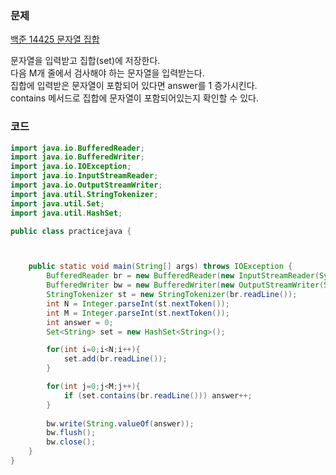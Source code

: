 ### 문제
[백준 14425 문자열 집합](https://www.acmicpc.net/problem/14425)  
  
문자열을 입력받고 집합(set)에 저장한다.  
다음 M개 줄에서 검사해야 하는 문자열을 입력받는다.  
집합에 입력받은 문자열이 포함되어 있다면 answer를 1 증가시킨다.  
contains 메서드로 집합에 문자열이 포함되어있는지 확인할 수 있다.  
  
### 코드
```java
import java.io.BufferedReader;
import java.io.BufferedWriter;
import java.io.IOException;
import java.io.InputStreamReader;
import java.io.OutputStreamWriter;
import java.util.StringTokenizer;
import java.util.Set;
import java.util.HashSet;

public class practicejava {



    public static void main(String[] args) throws IOException {
        BufferedReader br = new BufferedReader(new InputStreamReader(System.in));
        BufferedWriter bw = new BufferedWriter(new OutputStreamWriter(System.out));
        StringTokenizer st = new StringTokenizer(br.readLine());
        int N = Integer.parseInt(st.nextToken());
        int M = Integer.parseInt(st.nextToken());
        int answer = 0;
        Set<String> set = new HashSet<String>();

        for(int i=0;i<N;i++){
            set.add(br.readLine());
        }

        for(int j=0;j<M;j++){
            if (set.contains(br.readLine())) answer++;
        }
        
        bw.write(String.valueOf(answer));
        bw.flush();
        bw.close();
    }
}
